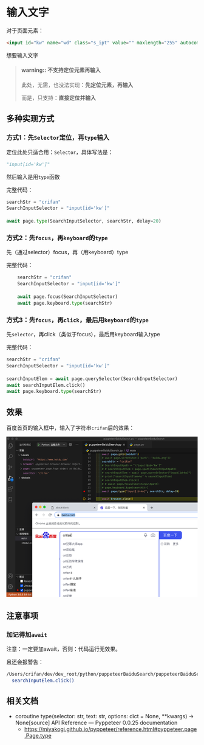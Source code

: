 # 输入文字

对于页面元素：

```html
<input id="kw" name="wd" class="s_ipt" value="" maxlength="255" autocomplete="off">
```

想要输入文字

> #### warning:: 不支持定位元素再输入
> 
> 此处，无需，也没法实现：**先定位元素，再输入**
> 
> 而是，只支持：**直接定位并输入**

## 多种实现方式

### 方式1：先`Selector`定位，再`type`输入

定位此处只适合用：`Selector`，具体写法是：

```python
"input[id='kw']"
```

然后输入是用`type`函数

完整代码：

```python
searchStr = "crifan"
SearchInputSelector = "input[id='kw']"

await page.type(SearchInputSelector, searchStr, delay=20)
```

### 方式2：先`focus`，再`keyboard`的`type`

先（通过selector）focus，再（用keyboard）type

完整代码：

```python
    searchStr = "crifan"
    SearchInputSelector = "input[id='kw']"

    await page.focus(SearchInputSelector)
    await page.keyboard.type(searchStr)
```

### 方式3：先`focus`，再`click`，最后用`keyboard`的`type`

先`selector`，再click（类似于focus），最后用keyboard输入type

完整代码：

```python
searchStr = "crifan"
SearchInputSelector = "input[id='kw']"

searchInputElem = await page.querySelector(SearchInputSelector)
await searchInputElem.click()
await page.keyboard.type(searchStr)
```

## 效果

百度首页的输入框中，输入了字符串`crifan`后的效果：

![puppteer_baidu_input_crifan](../../../../assets/img/puppteer_baidu_input_crifan.png)

## 注意事项

### 加记得加`await`

注意：一定要加await，否则：代码运行无效果。

且还会报警告：

```bash
/Users/crifan/dev/dev_root/python/puppeteerBaiduSearch/puppeteerBaiduSearch.py:18: RuntimeWarning: coroutine 'ElementHandle.click' was never awaited
  searchInputElem.click()
```

## 相关文档

* coroutine type(selector: str, text: str, options: dict = None, **kwargs) → None[source]  API Reference — Pyppeteer 0.0.25 documentation
  * https://miyakogi.github.io/pyppeteer/reference.html#pyppeteer.page.Page.type

